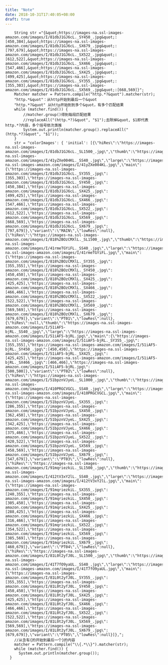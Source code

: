 ```yaml
---
title: "Note"
date: 2018-10-31T17:40:05+08:00
draft: true
---
```


        String str ="{&quot;https://images-na.ssl-images-amazon.com/images/I/81dbJ1GJ6cL._SY450_.jpg&quot;:[450,384],&quot;https://images-na.ssl-images-amazon.com/images/I/81dbJ1GJ6cL._SX679_.jpg&quot;:[797,679],&quot;https://images-na.ssl-images-amazon.com/images/I/81dbJ1GJ6cL._SX522_.jpg&quot;:[612,522],&quot;https://images-na.ssl-images-amazon.com/images/I/81dbJ1GJ6cL._SX466_.jpg&quot;:[547,466],&quot;https://images-na.ssl-images-amazon.com/images/I/81dbJ1GJ6cL._SX425_.jpg&quot;:[499,425],&quot;https://images-na.ssl-images-amazon.com/images/I/81dbJ1GJ6cL._SY355_.jpg&quot;:[355,303],&quot;https://images-na.ssl-images-amazon.com/images/I/81dbJ1GJ6cL._SX569_.jpg&quot;:[668,569]}";
        Matcher matcher = Pattern.compile("http.*?&quot").matcher(str);
        "http.*&quot"：从http开始到最后一个&quot
        "http.*?&quot" 从http开始到到多个&quot，有多个匹配结果
        while (matcher.find()) {
            //matcher.group()得到每段匹配结果
            //replaceAll("(http.*?)&quot", "$1");去除掉&quot, $1即代表http.*?内容，多个括号依次类推
            System.out.println(matcher.group().replaceAll("(http.*?)&quot", "$1"));
        }
        str = "colorImages': { 'initial': [{\"hiRes\":\"https://images-na.ssl-images-amazon.com/images/I/81dbJ1GJ6cL._SL1500_.jpg\",\"thumb\":\"https://images-na.ssl-images-amazon.com/images/I/41yZXe004KL._SS40_.jpg\",\"large\":\"https://images-na.ssl-images-amazon.com/images/I/41yZXe004KL.jpg\",\"main\":{\"https://images-na.ssl-images-amazon.com/images/I/81dbJ1GJ6cL._SY355_.jpg\":[355,303],\"https://images-na.ssl-images-amazon.com/images/I/81dbJ1GJ6cL._SY450_.jpg\":[450,384],\"https://images-na.ssl-images-amazon.com/images/I/81dbJ1GJ6cL._SX425_.jpg\":[499,425],\"https://images-na.ssl-images-amazon.com/images/I/81dbJ1GJ6cL._SX466_.jpg\":[547,466],\"https://images-na.ssl-images-amazon.com/images/I/81dbJ1GJ6cL._SX522_.jpg\":[612,522],\"https://images-na.ssl-images-amazon.com/images/I/81dbJ1GJ6cL._SX569_.jpg\":[668,569],\"https://images-na.ssl-images-amazon.com/images/I/81dbJ1GJ6cL._SX679_.jpg\":[797,679]},\"variant\":\"MAIN\",\"lowRes\":null},{\"hiRes\":\"https://images-na.ssl-images-amazon.com/images/I/818%2BOzCMXlL._SL1500_.jpg\",\"thumb\":\"https://images-na.ssl-images-amazon.com/images/I/41rmeTGYiFL._SS40_.jpg\",\"large\":\"https://images-na.ssl-images-amazon.com/images/I/41rmeTGYiFL.jpg\",\"main\":{\"https://images-na.ssl-images-amazon.com/images/I/818%2BOzCMXlL._SY355_.jpg\":[355,355],\"https://images-na.ssl-images-amazon.com/images/I/818%2BOzCMXlL._SY450_.jpg\":[450,450],\"https://images-na.ssl-images-amazon.com/images/I/818%2BOzCMXlL._SX425_.jpg\":[425,425],\"https://images-na.ssl-images-amazon.com/images/I/818%2BOzCMXlL._SX466_.jpg\":[466,466],\"https://images-na.ssl-images-amazon.com/images/I/818%2BOzCMXlL._SX522_.jpg\":[522,522],\"https://images-na.ssl-images-amazon.com/images/I/818%2BOzCMXlL._SX569_.jpg\":[569,569],\"https://images-na.ssl-images-amazon.com/images/I/818%2BOzCMXlL._SX679_.jpg\":[679,679]},\"variant\":\"PT01\",\"lowRes\":null},{\"hiRes\":null,\"thumb\":\"https://images-na.ssl-images-amazon.com/images/I/51iAF5-bjRL._SS40_.jpg\",\"large\":\"https://images-na.ssl-images-amazon.com/images/I/51iAF5-bjRL.jpg\",\"main\":{\"https://images-na.ssl-images-amazon.com/images/I/51iAF5-bjRL._SY355_.jpg\":[355,355],\"https://images-na.ssl-images-amazon.com/images/I/51iAF5-bjRL._SY450_.jpg\":[450,450],\"https://images-na.ssl-images-amazon.com/images/I/51iAF5-bjRL._SX425_.jpg\":[425,425],\"https://images-na.ssl-images-amazon.com/images/I/51iAF5-bjRL._SX466_.jpg\":[466,466],\"https://images-na.ssl-images-amazon.com/images/I/51iAF5-bjRL.jpg\":[500,500]},\"variant\":\"PT02\",\"lowRes\":null},{\"hiRes\":\"https://images-na.ssl-images-amazon.com/images/I/51bpznVJyeL._SL1000_.jpg\",\"thumb\":\"https://images-na.ssl-images-amazon.com/images/I/410PRGCVGCL._SS40_.jpg\",\"large\":\"https://images-na.ssl-images-amazon.com/images/I/410PRGCVGCL.jpg\",\"main\":{\"https://images-na.ssl-images-amazon.com/images/I/51bpznVJyeL._SX355_.jpg\":[286,355],\"https://images-na.ssl-images-amazon.com/images/I/51bpznVJyeL._SX450_.jpg\":[362,450],\"https://images-na.ssl-images-amazon.com/images/I/51bpznVJyeL._SX425_.jpg\":[342,425],\"https://images-na.ssl-images-amazon.com/images/I/51bpznVJyeL._SX466_.jpg\":[375,466],\"https://images-na.ssl-images-amazon.com/images/I/51bpznVJyeL._SX522_.jpg\":[420,522],\"https://images-na.ssl-images-amazon.com/images/I/51bpznVJyeL._SX569_.jpg\":[458,569],\"https://images-na.ssl-images-amazon.com/images/I/51bpznVJyeL._SX679_.jpg\":[547,679]},\"variant\":\"PT03\",\"lowRes\":null},{\"hiRes\":\"https://images-na.ssl-images-amazon.com/images/I/91mqriezkiL._SL1500_.jpg\",\"thumb\":\"https://images-na.ssl-images-amazon.com/images/I/412tV3xY2lL._SS40_.jpg\",\"large\":\"https://images-na.ssl-images-amazon.com/images/I/412tV3xY2lL.jpg\",\"main\":{\"https://images-na.ssl-images-amazon.com/images/I/91mqriezkiL._SX355_.jpg\":[240,355],\"https://images-na.ssl-images-amazon.com/images/I/91mqriezkiL._SX450_.jpg\":[305,450],\"https://images-na.ssl-images-amazon.com/images/I/91mqriezkiL._SX425_.jpg\":[288,425],\"https://images-na.ssl-images-amazon.com/images/I/91mqriezkiL._SX466_.jpg\":[316,466],\"https://images-na.ssl-images-amazon.com/images/I/91mqriezkiL._SX522_.jpg\":[354,522],\"https://images-na.ssl-images-amazon.com/images/I/91mqriezkiL._SX569_.jpg\":[385,569],\"https://images-na.ssl-images-amazon.com/images/I/91mqriezkiL._SX679_.jpg\":[460,679]},\"variant\":\"PT04\",\"lowRes\":null},{\"hiRes\":\"https://images-na.ssl-images-amazon.com/images/I/81L0t2yfJ0L._SL1500_.jpg\",\"thumb\":\"https://images-na.ssl-images-amazon.com/images/I/41T7fO9yaUL._SS40_.jpg\",\"large\":\"https://images-na.ssl-images-amazon.com/images/I/41T7fO9yaUL.jpg\",\"main\":{\"https://images-na.ssl-images-amazon.com/images/I/81L0t2yfJ0L._SY355_.jpg\":[355,355],\"https://images-na.ssl-images-amazon.com/images/I/81L0t2yfJ0L._SY450_.jpg\":[450,450],\"https://images-na.ssl-images-amazon.com/images/I/81L0t2yfJ0L._SX425_.jpg\":[425,425],\"https://images-na.ssl-images-amazon.com/images/I/81L0t2yfJ0L._SX466_.jpg\":[466,466],\"https://images-na.ssl-images-amazon.com/images/I/81L0t2yfJ0L._SX522_.jpg\":[522,522],\"https://images-na.ssl-images-amazon.com/images/I/81L0t2yfJ0L._SX569_.jpg\":[569,569],\"https://images-na.ssl-images-amazon.com/images/I/81L0t2yfJ0L._SX679_.jpg\":[679,679]},\"variant\":\"PT05\",\"lowRes\":null}]},";
        //从含有{的开始到最后一个}的内容
        matcher = Pattern.compile("\\{.*\\}").matcher(str);
        while (matcher.find()) {
          System.out.println(matcher.group());
      }